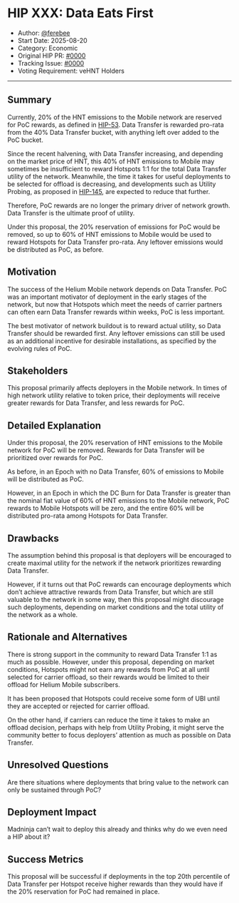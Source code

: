 # HIP XXX: Data Eats First

- Author: [@ferebee](https://github.com/ferebee)
- Start Date: 2025-08-20
- Category: Economic
- Original HIP PR: [#0000](https://github.com/helium/HIP/pull/0000)
- Tracking Issue: [#0000](https://github.com/helium/HIP/issues/0000)
- Voting Requirement: veHNT Holders

---

## Summary

Currently, 20% of the HNT emissions to the Mobile network are reserved for PoC rewards, as defined in [HIP-53][hip-53]. Data Transfer is rewarded pro-rata from the 40% Data Transfer bucket, with anything left over added to the PoC bucket.

Since the recent halvening, with Data Transfer increasing, and depending on the market price of HNT, this 40% of HNT emissions to Mobile may sometimes be insufficient to reward Hotspots 1:1 for the total Data Transfer utility of the network. Meanwhile, the time it takes for useful deployments to be selected for offload is decreasing, and developments such as Utility Probing, as proposed in [HIP-145][hip-145], are expected to reduce that further.

Therefore, PoC rewards are no longer the primary driver of network growth. Data Transfer is the ultimate proof of utility.

Under this proposal, the 20% reservation of emissions for PoC would be removed, so up to 60% of HNT emissions to Mobile would be used to reward Hotspots for Data Transfer pro-rata. Any leftover emissions would be distributed as PoC, as before.

## Motivation

The success of the Helium Mobile network depends on Data Transfer. PoC was an important motivator of deployment in the early stages of the network, but now that Hotspots which meet the needs of carrier partners can often earn Data Transfer rewards within weeks, PoC is less important.

The best motivator of network buildout is to reward actual utility, so Data Transfer should be rewarded first. Any leftover emissions can still be used as an additional incentive for desirable installations, as specified by the evolving rules of PoC.

## Stakeholders

This proposal primarily affects deployers in the Mobile network. In times of high network utility relative to token price, their deployments will receive greater rewards for Data Transfer, and less rewards for PoC.

## Detailed Explanation

Under this proposal, the 20% reservation of HNT emissions to the Mobile network for PoC will be removed. Rewards for Data Transfer will be prioritized over rewards for PoC.

As before, in an Epoch with no Data Transfer, 60% of emissions to Mobile will be distributed as PoC.

However, in an Epoch in which the DC Burn for Data Transfer is greater than the nominal fiat value of 60% of HNT emissions to the Mobile network, PoC rewards to Mobile Hotspots will be zero, and the entire 60% will be distributed pro-rata among Hotspots for Data Transfer.

## Drawbacks

The assumption behind this proposal is that deployers will be encouraged to create maximal utility for the network if the network prioritizes rewarding Data Transfer.

However, if it turns out that PoC rewards can encourage deployments which don’t achieve attractive rewards from Data Transfer, but which are still valuable to the network in some way, then this proposal might discourage such deployments, depending on market conditions and the total utility of the network as a whole.

## Rationale and Alternatives

There is strong support in the community to reward Data Transfer 1:1 as much as possible. However, under this proposal, depending on market conditions, Hotspots might not earn any rewards from PoC at all until selected for carrier offload, so their rewards would be limited to their offload for Helium Mobile subscribers.

It has been proposed that Hotspots could receive some form of UBI until they are accepted or rejected for carrier offload.

On the other hand, if carriers can reduce the time it takes to make an offload decision, perhaps with help from Utility Probing, it might serve the community better to focus deployers’ attention as much as possible on Data Transfer.

## Unresolved Questions

Are there situations where deployments that bring value to the network can only be sustained through PoC?

## Deployment Impact

Madninja can’t wait to deploy this already and thinks why do we even need a HIP about it?

## Success Metrics

This proposal will be successful if deployments in the top 20th percentile of Data Transfer per Hotspot receive higher rewards than they would have if the 20% reservation for PoC had remained in place.

[hip-53]: https://github.com/helium/HIP/blob/main/0053-mobile-dao.md
[hip-145]: https://github.com/ferebee/HIP/blob/main/0145-utility-probing.md
